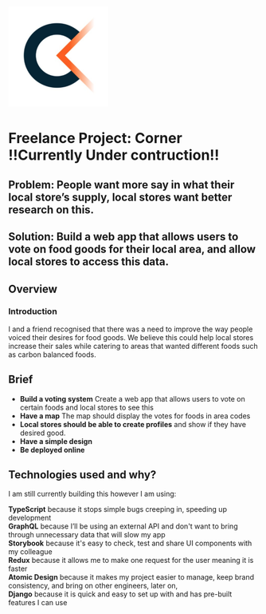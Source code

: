 # <img src='readme/Temp.png' width='200'>

<h1>Freelance Project: Corner !!Currently Under contruction!!</h1>
 
<h2>Problem: People want more say in what their local store’s supply, local stores want better research on this.</h2>
 
<h2>Solution: Build a web app that allows users to vote on food goods for their local area, and allow local stores to access this data.</h2>
 
<!-- | Contents                      |                                |
| ----------------------------- | ------------------------------ |
| 1. [Overview](#overview)      | 6. [Future content](#future)   |
| 2. [Brief](#brief)            | 7. [Wins](#wins)               |
| 3. [Technologies used](#tech) | 8. [Blockers](#blockers)       |
| 4. [App](#app)                | 9. [Bugs](#bugs)               |
| 5. [Approach](#approach)      | 10. [Future learnings](#learn) | -->
 
<h2 name='overview'>Overview</h2>
 
<h3>Introduction</h3>
 
I and a friend recognised that there was a need to improve the way people voiced their desires
for food goods. We believe this could help local stores increase their sales while catering to areas
that wanted different foods such as carbon balanced foods.
 
<!-- <h3>Deployment</h3>
 
The app is deployed on Heroku and can be found here: https://wordee-app.herokuapp.com <br> The login
details are email: test@email password: pass <br> -->
 
<h2 name='brief'>Brief</h2>
 
- **Build a voting system** Create a web app that allows users to vote on certain foods and local
 stores to see this
- **Have a map** The map should display the votes for foods in area codes
- **Local stores should be able to create profiles** and show if they have desired good.
- **Have a simple design**
- **Be deployed online**
 
<h2 name='tech'>Technologies used and why?</h2>
 
I am still currently building this however I am using:
 
<strong>TypeScript</strong> because it stops simple bugs creeping in, speeding up development<br>
<strong>GraphQL</strong> because I’ll be using an external API and don't want to bring through unnecessary data that will slow my app<br>
<strong>Storybook</strong> because it's easy to check, test and share UI components with my colleague<br>
<strong>Redux</strong> because it allows me to make one request for the user meaning it is faster<br>
<strong>Atomic Design</strong> because it makes my project easier to manage, keep brand consistency,
and bring on other engineers, later on, <br>
<strong>Django</strong> because it is quick and easy to set up with and has pre-built features I can use<br>

<!-- <p>1. HTML5 <br>
2. SCSS & Bulma <br>
3. JavaScript (ES6) <br>
4. Redux <br>
5. GraphQL <br>
6. Mocha <br>
7. Chai <br>
8. Express <br>
9. React.js <br>
11. Node.js <br>
12. Axios <br>
13. Jest <br>
14. Insomnia <br>
15. Dotenv <br>
16. Cloudinary <br>
17. Firebox <br>
18. CircleCI <br>
19. JWT <br>
20. Yarn <br>
21. Heroku <br>
22. GitHub <br></p> -->

<!-- <h2 name='app'>App</h2>

The brand will log into the app will immediately be able to edit their supporting data that will be
sent to copy writers along with their briefs.The brand will be sent a report summary it can access
as soon as we have sent it.<br> <br> <br> <img src='readme/1.gif' width='600'> <br> <br> <br>
Creating a brief is made simple by asking the brand to fill out a set of questions my colleagues
thought essentially to fully explain what is needed. The brief reacts to choices made adds or
removes questions accordingly.<br> <br> <br> <img src='readme/2.gif' width='600'> <br> <br> <br> The
brand can easily edit the brief just by clicking on its list item.<br> <br> <br>
<img src='readme/3.gif' width='600'> <br> <br> <br> The brand can easily change or remove their
information.<br> <br> <br> <img src='readme/4.gif' width='600'> <br> <br> <br> On the backend my
colleagues and I are able to view brands and their information and can easily edit report summarys,
download briefs to excel, and view images and files.<br> <br> <br>
<img src='readme/5.gif' width='600'>

<h2 name='approach'>Approach</h2>
My approach was to always keep the user in mind when I made every decisions, for instance my first instinct was to make a profile page and an edit profile page. However I believe this gave the experiance needless friction for the user. Therefore these pages could be combined for easy and fast manipulation. This eneded making my code more simple too.
<br>
<br>
<h2 name='future'>Future content</h2>
<h3>A writers portal</h3>
We were discussing creating a writers portal and profile and I have some code commented out in the login component should we build this. However we don't currently see any use for this<br>
<br>
<br>
<h3>Email alert system</h3>
We would like to be alerted by email if a user updates their information or edits a brief so we could send the new data to any writers who need it.<br>
<br>
<br>
<h2 name='wins'>Wins</h2>
<h3>Tested by TRIP DRINKS</h3>
[TRIP DRINKS](https://www.drink-trip.com/) Tested our app and found it very useful saying it was functional and well designed. TRIP is still using it and we are arranging user testing.
<br>
<br>
<h3>GaphQL</h3>

<br>
<br>
<h3>Redux</h3>

<br>
<br>
<h3>Design</h3>
I'm personally very happy with the design, I think it looks good and is easy to use. Getting feedback from users like TRIP saying "it's functional and well designed"
<br>
<br>
<h2 name='blockers'>Blockers</h2>
<h3>COVID-19</h3>
Due to the pandemic we are having to pause development due to this being a side project for my colleagues.
<br>
<br>
<h3>CircleCI</h3>
I seem to behaving trouble getting the backend up and therefore test it in CircleCI. I have emailed them asking for support.
<br>
<br>
<img src='readme/circle.png' width='600'>
<br>
<br>
<br>
<h2 name='bugs'>Bugs</h2>
<h3>Brand images</h3>
Sometimes when uploading brand images the images may not appear on the brand profile until the page is reloaded. I checked to see if the getData function was waiting until the upload to the backend had been completed and it was.<br>
<br>
<br>
<h2 name='learn'>Future learnings</h2>
• Use TypeScript to better avoid bugs like merging objects and arrays.<br>
• Use Storybook to test UI components.<br> -->
